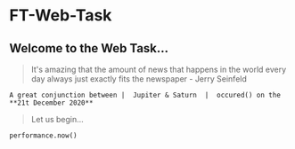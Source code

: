 # FT-Web-Task

## Welcome to the Web Task... 

>It's amazing that the amount of news that happens in the world every day always just exactly fits the newspaper - Jerry Seinfeld

```
A great conjunction between |  Jupiter & Saturn  |  occured() on the **21t December 2020**
```
>Let us begin...
```
performance.now()
```
